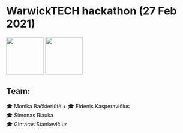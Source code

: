 # WarwickTECH hackathon (27 Feb 2021)

<img src="https://en.ktu.edu/wp-content/uploads/sites/5/2016/08/KTU-EN.svg" height="100" />
<img src="https://studentams.ktu.edu/wp-content/uploads/sites/54/2016/09/Gifted-300x141.png" height="100" />

## Team: 

🎓 Monika Bačkieriūtė  +
🎓 Eidenis Kasperavičius  
🎓 Simonas Riauka  
🎓 Gintaras Stankevičius  
